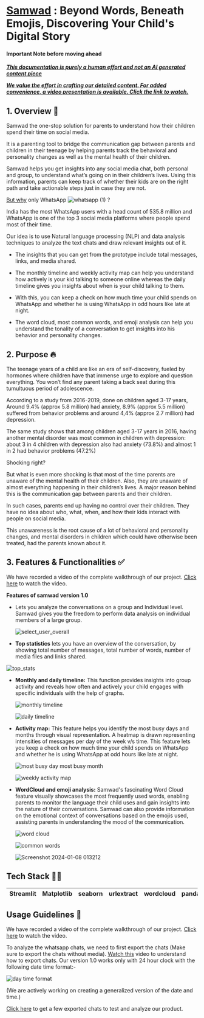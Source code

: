 
# **[Samwad](https://samwad.onrender.com)** : Beyond Words, Beneath Emojis, Discovering Your Child's Digital Story

#### **Important Note before moving ahead**

***[This documentation is purely a human effort and not an AI generated content piece](https://drive.google.com/file/d/1fmbjBZ_vFJC8ornYdPlrRMFz_yxcY2H2/view?usp=sharing)***

***[We value the effort in crafting our detailed content. For added convenience, a video presentation is available. Click the link to watch.](https://drive.google.com/file/d/188KSuuCmAiFMxkeMFY9ydJMfgH5bt3k6/view?usp=sharing)***

## 1. Overview 🤔

Samwad the one-stop solution for parents to understand how their children spend their time on social media.

It is a parenting tool to bridge the communication gap between parents and children in their teenage by helping parents track the behavioral and personality changes as well as the mental health of their children.

Samwad helps you get insights into any social media chat, both personal and group, to understand what’s going on in their children’s lives. Using this information, parents can keep track of whether their kids are on the right path and take actionable steps just in case they are not.

[But why](https://www.demandsage.com/whatsapp-statistics/) only WhatsApp ![whatsapp (1)](https://github.com/shrujaig14/Samwad/assets/134779004/910f08d3-d6ba-4823-b33b-0ae3914255df) ?

India has the most WhatsApp users with a head count of 535.8 million and WhatsApp is one of the top 3 social media platforms where people spend most of their time.

Our idea is to use Natural language processing (NLP) and data analysis techniques to analyze the text chats and draw relevant insights out of it.

- The insights that you can get from the prototype include total messages, links, and media shared. 


- The monthly timeline and weekly activity map can help you understand how actively is your kid talking to someone online whereas the daily timeline gives you insights about when is your child talking to them.

- With this, you can keep a check on how much time your child spends on WhatsApp and whether he is using WhatsApp in odd hours like late at night.

- The word cloud, most common words, and emoji analysis can help you understand the tonality of a conversation to get insights into his behavior and personality changes.




## 2. Purpose 🔥

The teenage years of a child are like an era of self-discovery, fueled by hormones where children have that immense urge to explore and question everything. You won’t find any parent taking a back seat during this tumultuous period of adolescence.

According to a study from 2016-2019, done on children aged 3-17 years, Around 9.4% (approx 5.8 million) had anxiety, 8.9% (approx 5.5 million) suffered from behavior problems and around 4,4% (approx 2.7 million) had depression.

The same study shows that among children aged 3-17 years in 2016, having another mental disorder was most common in children with depression: about 3 in 4 children with depression also had anxiety (73.8%) and almost 1 in 2 had behavior problems (47.2%) 

Shocking right?

But what is even more shocking is that most of the time parents are unaware of the mental health of their children. Also, they are unaware of almost everything happening in their children’s lives. A major reason behind this is the communication gap between parents and their children.

In such cases, parents end up having no control over their children. They have no idea about who, what, when, and how their kids interact with people on social media.

This unawareness is the root cause of a lot of behavioral and personality changes, and mental disorders in children which could have otherwise been treated, had the parents known about it.

## 3. Features & Functionalities ✅

We have recorded a video of the complete walkthrough of our project. [Click here](https://drive.google.com/file/d/188KSuuCmAiFMxkeMFY9ydJMfgH5bt3k6/view?usp=sharing) to watch the video.

**Features of samwad version 1.0**

- Lets you analyze the conversations on a group and Individual level. Samwad gives you the freedom to perform data analysis on individual members of a large group.

  ![select_user_overall](https://github.com/shrujaig14/Samwad/assets/134779004/50a07732-58c9-4600-937a-ab319602e6d7)

- **Top statistics** lets you have an overview of the conversation, by showing total number of messages, total number of words, number of media files and links shared.
  
![top_stats](https://github.com/shrujaig14/Samwad/assets/134779004/7f31da41-2ccd-44c9-bc79-f9ec19ef5321)

 
- **Monthly and daily timeline:** This function provides insights into group activity and reveals how often and actively your child engages with specific individuals with the help of graphs.

  ![monthly timeline](https://github.com/shrujaig14/Samwad/assets/134779004/9c1fcc49-9e7d-4e4c-8a1a-d4fe7ed98ca2)

  ![daily timeline](https://github.com/shrujaig14/Samwad/assets/134779004/fdb058e0-2586-4b77-92c9-fd808de29858)


- **Activity map:** This feature helps you identify the most busy days and months through visual representation. A heatmap is drawn representing intensities of messages per day of the week v/s time. This feature lets you keep a check on how much time your child spends on WhatsApp and whether he is using WhatsApp at odd hours like late at night.

  ![most busy day most busy month](https://github.com/shrujaig14/Samwad/assets/134779004/95a7c5f4-ce2c-4b1d-a792-0994974b8a83)

  ![weekly activity map](https://github.com/shrujaig14/Samwad/assets/134779004/924d6bf6-8311-441e-89ea-c529d8bb5f7c)


- **WordCloud and emoji analysis:** Samwad's fascinating Word Cloud feature visually showcases the most frequently used words, enabling parents to monitor the language their child uses and gain insights into the nature of their conversations. Samwad can also provide information on the emotional context of conversations based on the emojis used, assisting parents in understanding the mood of the communication.

  ![word cloud](https://github.com/shrujaig14/Samwad/assets/134779004/5b195026-5720-4ec2-a2cd-6bb4400eab6f)

  ![common words](https://github.com/shrujaig14/Samwad/assets/134779004/b487fbef-a85b-4590-b221-5480c34974a1)

  ![Screenshot 2024-01-08 013212](https://github.com/shrujaig14/Samwad/assets/134779004/bdf30967-9d93-4364-be2d-a1e223c45fc7)

  
## Tech Stack 👨‍💻


| Streamlit|Matplotlib|seaborn|urlextract |  wordcloud | pandas| Emojis                                
| -| -| -| - |- |- |-

## Usage Guidelines 📝

We have recorded a video of the complete walkthrough of our project. [Click here](https://drive.google.com/file/d/188KSuuCmAiFMxkeMFY9ydJMfgH5bt3k6/view?usp=sharing) to watch the video.

To analyze the whatsapp chats, we need to first export the chats (Make sure to export the chats without media). [Watch this](https://www.youtube.com/shorts/c3bTkXp9gqg) video to understand how to export chats. Our version 1.0 works only with 24 hour clock with the following date time format:- 

![day time format](https://github.com/shrujaig14/Samwad/assets/134779004/0a3c5341-ca97-44bc-95c4-aa23166539f7)


(We are actively working on creating a generalized version of the date and time.)

[Click here](https://drive.google.com/file/d/1HsYSZymUhi7GSSUtFrgljUFSPAA9Z8oc/view?usp=sharing) to get a few exported chats to test and analyze our product.

